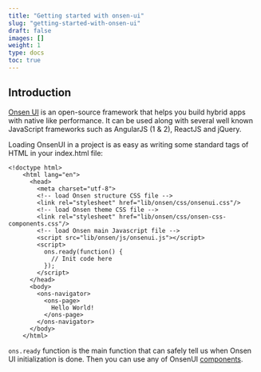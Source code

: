 ```yaml
---
title: "Getting started with onsen-ui"
slug: "getting-started-with-onsen-ui"
draft: false
images: []
weight: 1
type: docs
toc: true
---
```


## Introduction
[Onsen UI][1] is an open-source framework that helps you build hybrid apps with native like performance. It can be used along with several well known JavaScript frameworks such as AngularJS (1 & 2), ReactJS and jQuery. 

Loading OnsenUI in a project is as easy as writing some standard tags of HTML in your index.html file:

  

    <!doctype html>
        <html lang="en">
          <head>
            <meta charset="utf-8">
            <!-- load Onsen structure CSS file -->
            <link rel="stylesheet" href="lib/onsen/css/onsenui.css"/>
            <!-- load Onsen theme CSS file -->
            <link rel="stylesheet" href="lib/onsen/css/onsen-css-components.css"/>
            <!-- load Onsen main Javascript file -->
            <script src="lib/onsen/js/onsenui.js"></script>
            <script>
              ons.ready(function() {
                // Init code here
              });
            </script>
          </head>
          <body>
            <ons-navigator>
              <ons-page>
                Hello World!
              </ons-page>
            </ons-navigator>
          </body>
        </html>

`ons.ready` function is the main function that can safely tell us when Onsen UI initialization is done. Then you can use any of OnsenUI [components][2].


  [1]: https://onsen.io/v2/
  [2]: https://onsen.io/v2/docs/guide/js/

